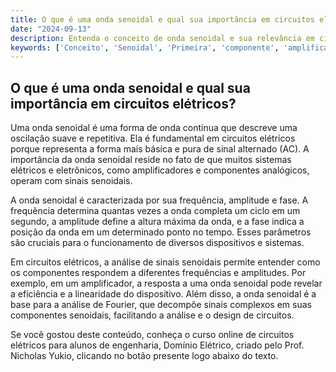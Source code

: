 ```yaml
---
title: O que é uma onda senoidal e qual sua importância em circuitos elétricos?
date: "2024-09-13"
description: Entenda o conceito de onda senoidal e sua relevância em circuitos elétricos.
keywords: ['Conceito', 'Senoidal', 'Primeira', 'componente', 'amplificador', 'Analógico', 'porta']
---
```


## O que é uma onda senoidal e qual sua importância em circuitos elétricos?

Uma onda senoidal é uma forma de onda contínua que descreve uma oscilação suave e repetitiva. Ela é fundamental em circuitos elétricos porque representa a forma mais básica e pura de sinal alternado (AC). A importância da onda senoidal reside no fato de que muitos sistemas elétricos e eletrônicos, como amplificadores e componentes analógicos, operam com sinais senoidais.

A onda senoidal é caracterizada por sua frequência, amplitude e fase. A frequência determina quantas vezes a onda completa um ciclo em um segundo, a amplitude define a altura máxima da onda, e a fase indica a posição da onda em um determinado ponto no tempo. Esses parâmetros são cruciais para o funcionamento de diversos dispositivos e sistemas.

Em circuitos elétricos, a análise de sinais senoidais permite entender como os componentes respondem a diferentes frequências e amplitudes. Por exemplo, em um amplificador, a resposta a uma onda senoidal pode revelar a eficiência e a linearidade do dispositivo. Além disso, a onda senoidal é a base para a análise de Fourier, que decompõe sinais complexos em suas componentes senoidais, facilitando a análise e o design de circuitos.

Se você gostou deste conteúdo, conheça o curso online de circuitos elétricos para alunos de engenharia, Domínio Elétrico, criado pelo Prof. Nicholas Yukio, clicando no botão presente logo abaixo do texto.